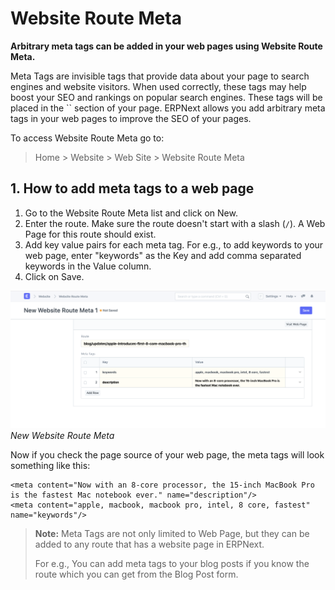 
# Website Route Meta



**Arbitrary meta tags can be added in your web pages using Website Route Meta.**


Meta Tags are invisible tags that provide data about your page to search engines
and website visitors. When used correctly, these tags may help boost your SEO
and rankings on popular search engines. These tags will be placed in the
`` section of your page. ERPNext allows you add arbitrary meta tags in
your web pages to improve the SEO of your pages.


To access Website Route Meta go to:


> Home > Website > Web Site > Website Route Meta


## 1. How to add meta tags to a web page


1. Go to the Website Route Meta list and click on New.
2. Enter the route. Make sure the route doesn't start with a slash (`/`). A Web
Page for this route should exist.
3. Add key value pairs for each meta tag. For e.g., to add keywords to your web
page, enter "keywords" as the Key and add comma separated keywords in the
Value column.
4. Click on Save.


![New Website Route Meta](/files/new-website-route-meta.png)
*New Website Route Meta*


Now if you check the page source of your web page, the meta tags will look
something like this:



```
<meta content="Now with an 8-core processor, the 15-inch MacBook Pro is the fastest Mac notebook ever." name="description"/>
<meta content="apple, macbook, macbook pro, intel, 8 core, fastest" name="keywords"/>

```

> **Note:** Meta Tags are not only limited to Web Page, but they can be added to
> any route that has a website page in ERPNext.
>
> For e.g., You can add meta tags to your blog posts if you know the route which
> you can get from the Blog Post form.





